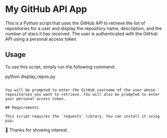 # My GitHub API App

This is a Python script that uses the GitHub API to retrieve the list of repositories for a user and display the repository name, description, and the number of stars it has received. The user is authenticated with the GitHub API using a personal access token.

## Usage

To use this script, simply run the following command:


python display_repos.py
```

You will be prompted to enter the GitHub username of the user whose repositories you want to retrieve. You will also be prompted to enter your personal access token.

## Requirements

This script requires the `requests` library. You can install it using pip:

```
🙏 Thanks for showing interest.
